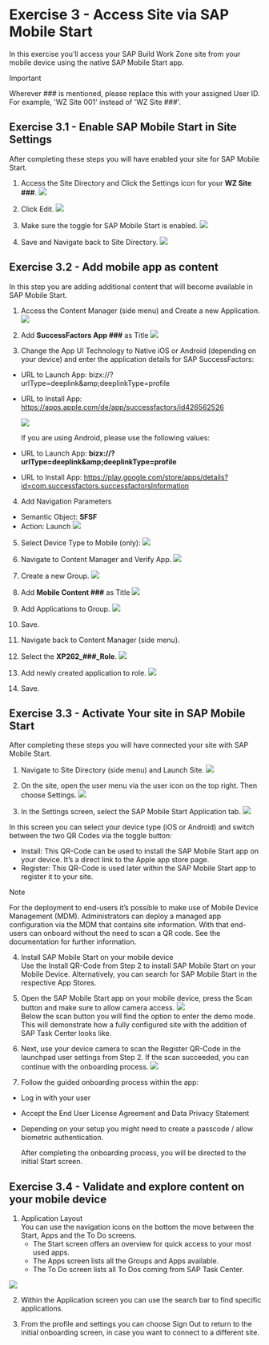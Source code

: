 
# Exercise 3 - Access Site via SAP Mobile Start
In this exercise you’ll access your SAP Build Work Zone site from your mobile device using the native SAP Mobile Start app.

> [!IMPORTANT]
> Wherever ### is mentioned, please replace this with your assigned User ID. For example, 'WZ Site 001' instead of 'WZ Site ###'.

## Exercise 3.1 - Enable SAP Mobile Start in Site Settings
After completing these steps you will have enabled your site for SAP Mobile Start.

1. Access the Site Directory and Click the Settings icon for your **WZ Site ###**.
  ![](/exercises/ex3/images/sms_1.png)

2. Click Edit.
![](/exercises/ex3/images/sms_2.png)

3. Make sure the toggle for SAP Mobile Start is enabled.
![](/exercises/ex3/images/sms_3.png)

4. Save and Navigate back to Site Directory.
![](/exercises/ex3/images/sms_4.png)



## Exercise 3.2 - Add mobile app as content
In this step you are adding additional content that will become available in SAP Mobile Start.

1. Access the Content Manager (side menu) and Create a new Application.
  ![](/exercises/ex3/images/mobile_content_1.png)

2. Add **SuccessFactors App ###** as Title
![](/exercises/ex3/images/mobile_content_2.png)

3. Change the App UI Technology to Native iOS or Android (depending on your device) and enter the application details for SAP SuccessFactors:

- URL to Launch App: bizx://?urlType=deeplink\&amp;deeplinkType=profile
- URL to Install App: https://apps.apple.com/de/app/successfactors/id426562526

    ![](/exercises/ex3/images/mobile_content_3.png)

    If you are using Android, please use the following values:
- URL to Launch App: __bizx://?urlType=deeplink\&amp;deeplinkType=profile__
- URL to Install App: https://play.google.com/store/apps/details?id=com.successfactors.successfactorsInformation

4. Add Navigation Parameters
- Semantic Object: **SFSF**
- Action: Launch
![](/exercises/ex3/images/mobile_content_4.png)

5. Select Device Type to Mobile (only):
![](/exercises/ex3/images/mobile_content_5.png)

6. Navigate to Content Manager and Verify App.
![](/exercises/ex3/images/mobile_content_6.png)

7. Create a new Group.
  ![](/exercises/ex3/images/group_1.png)

8. Add **Mobile Content ###** as Title
![](/exercises/ex3/images/group_2.png)

9. Add Applications to Group.
![](/exercises/ex3/images/group_3.png)

10. Save.

11. Navigate back to Content Manager (side menu).

12. Select the **XP262_###_Role**.
![](/exercises/ex3/images/role_1.png)

13. Add newly created application to role.
![](/exercises/ex3/images/role_2.png)

14. Save.


## Exercise 3.3 - Activate Your site in SAP Mobile Start
After completing these steps you will have connected your site with SAP Mobile Start.

1. Navigate to Site Directory (side menu) and Launch Site.
![](/exercises/ex3/images/sms_5.png)

2. On the site, open the user menu via the user icon on the top right. Then choose Settings.
  ![](/exercises/ex3/images/activate_mobile_1.png)

3. In the Settings screen, select the SAP Mobile Start Application tab.
![](/exercises/ex3/images/activate_mobile_2.png)

In this screen you can select your device type (iOS or Android) and switch between the two QR Codes via the toggle button:
- Install: This QR-Code can be used to install the SAP Mobile Start app on your device. It’s a direct link to the Apple app store page.
- Register: This QR-Code is used later within the SAP Mobile Start app to register it to your site.

> [!NOTE]
> For the deployment to end-users it’s possible to make use of Mobile Device Management (MDM). Administrators can deploy a managed app configuration via the MDM that contains site information. With that end-users can onboard without the need to scan a QR code. See the documentation for further information.

4. Install SAP Mobile Start on your mobile device
<br>Use the Install QR-Code from Step 2 to install SAP Mobile Start on your Mobile Device. Alternatively, you can search for SAP Mobile Start in the respective App Stores.

5. Open the SAP Mobile Start app on your mobile device, press the Scan button and make sure to allow camera access.
![](/exercises/ex3/images/activate_mobile_3.png)
<br> Below the scan button you will find the option to enter the demo mode. This will demonstrate how a fully configured site with the addition of SAP Task Center looks like.

6. Next, use your device camera to scan the Register QR-Code in the launchpad user settings from Step 2. If the scan succeeded, you can continue with the onboarding process.
![](/exercises/ex3/images/activate_mobile_4.png)

7. Follow the guided onboarding process within the app:
- Log in with your user
- Accept the End User License Agreement and Data Privacy Statement
- Depending on your setup you might need to create a passcode / allow biometric authentication.

    After completing the onboarding process, you will be directed to the initial Start screen.

## Exercise 3.4 - Validate and explore content on your mobile device

1. Application Layout
    <br>You can use the navigation icons on the bottom the move between the Start, Apps and the To Do screens.
    - The Start screen offers an overview for quick access to your most used apps. 
    - The Apps screen lists all the Groups and Apps available.
    - The To Do screen lists all To Dos coming from SAP Task Center.

![](/exercises/ex3/images/mobile_app_1.png)

2. Within the Application screen you can use the search bar to find specific applications.

3. From the profile and settings you can choose Sign Out to return to the initial onboarding screen, in case you want to connect to a different site.

